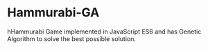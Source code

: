 # Hammurabi-GA
hHammurabi Game implemented in JavaScript ES6 and has Genetic Algorithm to solve the best possible solution.
